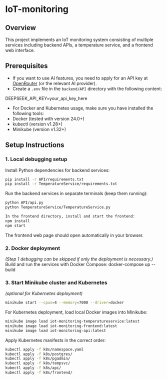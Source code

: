 # IoT-monitoring

## Overview

This project implements an IoT monitoring system consisting of multiple services including backend APIs, a temperature service, and a frontend web interface.

## Prerequisites

- If you want to use AI features, you need to apply for an API key at [OpenRouter](https://openrouter.ai) (or the relevant AI provider).
- Create a `.env` file in the `backend/API` directory with the following content:

DEEPSEEK_API_KEY=your_api_key_here


- For Docker and Kubernetes usage, make sure you have installed the following tools:
- Docker (tested with version 24.0+)
- kubectl (version v1.28+)
- Minikube (version v1.32+)

## Setup Instructions


### 1. Local debugging setup
Install Python dependencies for backend services:
```bash
pip install -r API/requirements.txt
pip install -r TemperatureService/requirements.txt
```

Run the backend services in separate terminals (keep them running):
```bash
python API/api.py
python TemperatureService/TemperatureService.py
```
```bash
In the frontend directory, install and start the frontend:
npm install
npm start
```
The frontend web page should open automatically in your browser.

### 2. Docker deployment  
*(Step 1 debugging can be skipped if only the deployment is necessary.)*
Build and run the services with Docker Compose:
docker-compose up --build

### 3. Start Minikube cluster and Kubernetes 
*(optional for Kubernetes deployment)*
```bash
minikube start --cpus=4 --memory=7000 --driver=docker
```
For Kubernetes deployment, load local Docker images into Minikube:
```bash
minikube image load iot-monitoring-temperatureservice:latest
minikube image load iot-monitoring-frontend:latest
minikube image load iot-monitoring-api:latest
```
Apply Kubernetes manifests in the correct order:
```bash
kubectl apply -f k8s/namespace.yaml
kubectl apply -f k8s/postgres/
kubectl apply -f k8s/pgadmin/
kubectl apply -f k8s/tempsvc/
kubectl apply -f k8s/api/
kubectl apply -f k8s/frontend/
```